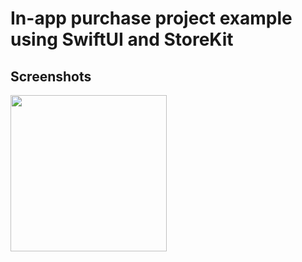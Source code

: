 # In-app purchase project example using SwiftUI and StoreKit

## Screenshots

<div>
  <img width="250" alt="" src="https://raw.githubusercontent.com/gurelyusuf/SwiftUIStoreKitInAppPurchase/main/Screenshots/inapppurchase.png">
</div>
